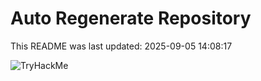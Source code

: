 # Auto Regenerate Repository

This README was last updated: 2025-09-05 14:08:17

 ![TryHackMe](https://tryhackme.com/badge/533634)